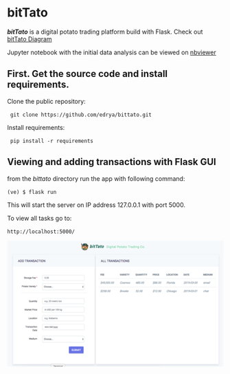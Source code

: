 # bitTato
<b><i>bitTato</i></b> is a digital potato trading platform build with Flask. Check out [bitTato Diagram](https://github.com/edrya/bittato/blob/master/bitTatoDiagram.pdf) 

Jupyter notebook with the initial data analysis can be viewed on [nbviewer](https://nbviewer.jupyter.org/github/edrya/bittato/blob/master/notebooks/bitTatoDataAnalysis.ipynb)

## First. Get the source code and install requirements.

Clone the public repository:

```console
 git clone https://github.com/edrya/bittato.git
```
Install requirements:

```console
 pip install -r requirements
```

## Viewing and adding transactions with Flask GUI

from the <i>bittato</i> directory run the app with following command:

```console
(ve) $ flask run
```
This will start the server on IP address 127.0.0.1 with port 5000. 

To view all tasks go to:

```console
http://localhost:5000/
```



![Alt text](https://github.com/edrya/bittato/blob/master/screenshot.png?raw=true "App Screenshot")

